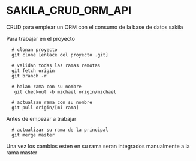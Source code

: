 # SAKILA_CRUD_ORM_API
CRUD para emplear un ORM con el consumo de la base de datos sakila


<p>Para trabajar en el proyecto</p>

```
  # clonan proyecto
  git clone [enlace del proyecto .git]
  
  # validan todas las ramas remotas
  git fetch origin
  git branch -r
  
  # halan rama con su nombre
   git checkout -b michael origin/michael
  
  # actualzan rama con su nombre
  git pull origin/[mi rama]

```

<p>Antes de empezar a trabajar</p>

```
  # actualizar su rama de la principal
  git merge master
```


<p>Una vez los cambios esten en su rama seran integrados manualmente a la rama master</p>
